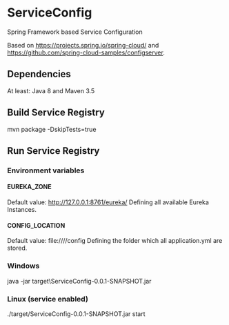 # ServiceConfig
Spring Framework based Service Configuration

Based on https://projects.spring.io/spring-cloud/ and https://github.com/spring-cloud-samples/configserver.

## Dependencies
At least: Java 8 and Maven 3.5

## Build Service Registry
mvn package -DskipTests=true

## Run Service Registry
### Environment variables
#### EUREKA_ZONE 
Default value: http://127.0.0.1:8761/eureka/
Defining all available Eureka Instances.
#### CONFIG_LOCATION
Default value: file:////config
Defining the folder which all application.yml are stored.

### Windows
java -jar target\ServiceConfig-0.0.1-SNAPSHOT.jar

### Linux (service enabled)
./target/ServiceConfig-0.0.1-SNAPSHOT.jar start

